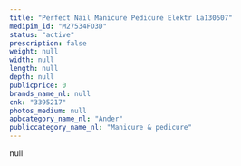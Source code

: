 ```yaml
---
title: "Perfect Nail Manicure Pedicure Elektr La130507"
medipim_id: "M27534FD3D"
status: "active"
prescription: false
weight: null
width: null
length: null
depth: null
publicprice: 0
brands_name_nl: null
cnk: "3395217"
photos_medium: null
apbcategory_name_nl: "Ander"
publiccategory_name_nl: "Manicure & pedicure"
---
```

null
